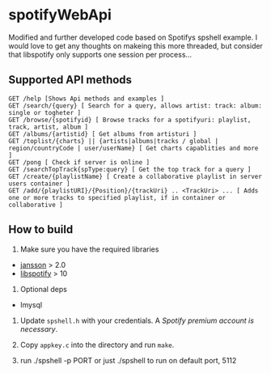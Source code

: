 # spotifyWebApi
Modified and further developed code based on Spotifys spshell example.
I would love to get any thoughts on makeing this more threaded, but consider that libspotify only supports one session per process...

## Supported API methods
    GET /help [Shows Api methods and examples ]
    GET /search/{query} [ Search for a query, allows artist: track: album: single or togheter ]
    GET /browse/{spotifyid} [ Browse tracks for a spotifyuri: playlist, track, artist, album ]
    GET /albums/{artistid} [ Get albums from artisturi ]
    GET /toplist/{charts} || {artists|albums|tracks / global | region/countryCode | user/userName} [ Get charts capablities and more ] 
    GET /pong [ Check if server is online ]
    GET /searchTopTrack{spType:query} [ Get the top track for a query ]
    GET /create/{playlistName} [ Create a collaborative playlist in server users container ]
    GET /add/{playlistURI}/{Position}/{trackUri} .. <TrackUri> ... [ Adds one or more tracks to specified playlist, if in container or collaborative ]

## How to build

1. Make sure you have the required libraries
  * [jansson](http://www.digip.org/jansson/) > 2.0
  * [libspotify](http://developer.spotify.com) > 10

1. Optional deps
  * lmysql

1. Update `spshell.h` with your credentials. A *Spotify premium account is necessary*.

1. Copy `appkey.c` into the directory and run `make`.

1. run ./spshell -p PORT or just ./spshell to run on default port, 5112
